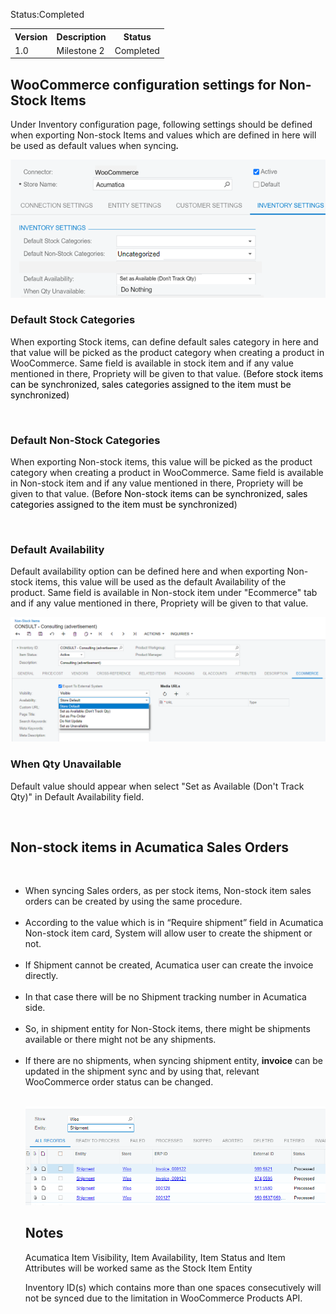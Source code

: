 <p>Status:Completed</p>
<table>
<tbody>
<tr>
<th>Version</th>
<th>Description</th>
<th>Status</th></tr>
<tr>
<td>1.0</td>
<td>Milestone 2</td>
<td>Completed</td></tr></tbody></table>
<h2>WooCommerce configuration settings for Non-Stock Items</h2>
<p>Under Inventory configuration page, following settings should be defined when exporting Non-stock Items and values which are defined in here will be used as default values when syncing<strong><em>.</em></strong></p>

![Screenshot](/Documentation/Specifications/Spec%20Images/NonStock1.png)

<h3>Default Stock Categories</h3>
<p>When exporting Stock items, can define default sales category in here and that value will be picked as the product category when creating a product in WooCommerce.&nbsp;Same field is available in stock item and if any value mentioned in there, Propriety will be given to that value. (B<span style="color: rgb(0,0,0);">efore stock items can be synchronized, sales categories assigned to the item must be synchronized</span>)</p>
<p>&nbsp;</p>
<h3><strong>Default Non-Stock Categories</strong></h3>
<p>When exporting Non-stock items, this value will be picked as the product category when creating a product in WooCommerce.&nbsp;Same field is available in Non-stock item and if any value mentioned in there, Propriety will be given to that value. (B<span style="color: rgb(0,0,0);">efore Non-stock items can be synchronized, sales categories assigned to the item must be synchronized</span>)</p>
<p>&nbsp;</p>
<h3>Default Availability</h3>
<p>Default availability option can be defined here and when exporting Non-stock items, this value will be used as the default Availability of the product.&nbsp;Same field is available in Non-stock item under &quot;Ecommerce&quot; tab and if any value mentioned in there, Propriety will be given to that value.</p>

![Screenshot](/Documentation/Specifications/Spec%20Images/NonStock2.png)

<h3>When Qty Unavailable</h3>
<p>Default value should appear when select &quot;Set as Available (Don't Track Qty)&quot; in Default Availability field.</p>
<p>&nbsp;</p>
<h2>Non-stock items in Acumatica Sales Orders</h2>
<p>&nbsp;</p>
<ul>
<li>When syncing Sales orders, as per stock items, Non-stock item sales orders can be created by using the same procedure.<br /><br /></li>
<li>According to the value which is in &ldquo;Require shipment&rdquo; field in Acumatica Non-stock item card, System will allow user to create the shipment or not.<br /><br /></li>
<li>If Shipment cannot be created, Acumatica user can create the invoice directly.<br /><br /></li>
<li>In that case there will be no Shipment tracking number in Acumatica side.<br /><br /></li>
<li>So, in shipment entity for Non-Stock items, there might be shipments available or there might not be any shipments.<br /><br /></li>
<li>If there are no shipments, when syncing shipment entity, <strong>invoice</strong> can be updated in the shipment sync and by using that, relevant WooCommerce order status can be changed.<br /><br />
  
  ![Screenshot](/Documentation/Specifications/Spec%20Images/NonStock3.png)
  
<h2><strong>Notes</strong></h2>
<p>Acumatica Item Visibility,&nbsp;Item Availability,&nbsp;Item Status and&nbsp;Item Attributes will be worked same as the Stock Item Entity</p>
  
<p>Inventory ID(s) which contains more than one spaces consecutively will not be synced due to the limitation in WooCommerce Products API.</P?


